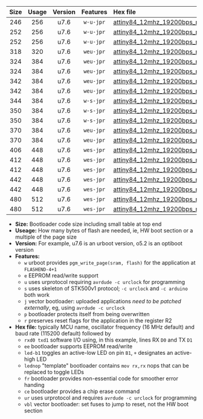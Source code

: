 |Size|Usage|Version|Features|Hex file|
|:-:|:-:|:-:|:-:|:--|
|246|256|u7.6|`w-u-jpr`|[attiny84_12mhz_19200bps_rxa3_txa2_ur_vbl.hex](https://raw.githubusercontent.com/stefanrueger/urboot/main/attiny84_12mhz_19200bps_rxa3_txa2_ur_vbl.hex)|
|252|256|u7.6|`w-u-jpr`|[attiny84_12mhz_19200bps_rxa3_txa2_led+a4_ur_vbl.hex](https://raw.githubusercontent.com/stefanrueger/urboot/main/attiny84_12mhz_19200bps_rxa3_txa2_led+a4_ur_vbl.hex)|
|252|256|u7.6|`w-u-jpr`|[attiny84_12mhz_19200bps_rxa3_txa2_lednop_ur_vbl.hex](https://raw.githubusercontent.com/stefanrueger/urboot/main/attiny84_12mhz_19200bps_rxa3_txa2_lednop_ur_vbl.hex)|
|318|320|u7.6|`weu-jpr`|[attiny84_12mhz_19200bps_rxa3_txa2_ee_ur_vbl.hex](https://raw.githubusercontent.com/stefanrueger/urboot/main/attiny84_12mhz_19200bps_rxa3_txa2_ee_ur_vbl.hex)|
|324|384|u7.6|`weu-jpr`|[attiny84_12mhz_19200bps_rxa3_txa2_ee_led+a4_ur_vbl.hex](https://raw.githubusercontent.com/stefanrueger/urboot/main/attiny84_12mhz_19200bps_rxa3_txa2_ee_led+a4_ur_vbl.hex)|
|324|384|u7.6|`weu-jpr`|[attiny84_12mhz_19200bps_rxa3_txa2_ee_lednop_ur_vbl.hex](https://raw.githubusercontent.com/stefanrueger/urboot/main/attiny84_12mhz_19200bps_rxa3_txa2_ee_lednop_ur_vbl.hex)|
|342|384|u7.6|`weu-jpr`|[attiny84_12mhz_19200bps_rxa3_txa2_ee_led+a4_fr_ur_vbl.hex](https://raw.githubusercontent.com/stefanrueger/urboot/main/attiny84_12mhz_19200bps_rxa3_txa2_ee_led+a4_fr_ur_vbl.hex)|
|342|384|u7.6|`weu-jpr`|[attiny84_12mhz_19200bps_rxa3_txa2_ee_lednop_fr_ur_vbl.hex](https://raw.githubusercontent.com/stefanrueger/urboot/main/attiny84_12mhz_19200bps_rxa3_txa2_ee_lednop_fr_ur_vbl.hex)|
|344|384|u7.6|`w-s-jpr`|[attiny84_12mhz_19200bps_rxa3_txa2_vbl.hex](https://raw.githubusercontent.com/stefanrueger/urboot/main/attiny84_12mhz_19200bps_rxa3_txa2_vbl.hex)|
|350|384|u7.6|`w-s-jpr`|[attiny84_12mhz_19200bps_rxa3_txa2_led+a4_vbl.hex](https://raw.githubusercontent.com/stefanrueger/urboot/main/attiny84_12mhz_19200bps_rxa3_txa2_led+a4_vbl.hex)|
|350|384|u7.6|`w-s-jpr`|[attiny84_12mhz_19200bps_rxa3_txa2_lednop_vbl.hex](https://raw.githubusercontent.com/stefanrueger/urboot/main/attiny84_12mhz_19200bps_rxa3_txa2_lednop_vbl.hex)|
|370|384|u7.6|`weu-jpr`|[attiny84_12mhz_19200bps_rxa3_txa2_ee_led+a4_fr_ce_ur_vbl.hex](https://raw.githubusercontent.com/stefanrueger/urboot/main/attiny84_12mhz_19200bps_rxa3_txa2_ee_led+a4_fr_ce_ur_vbl.hex)|
|370|384|u7.6|`weu-jpr`|[attiny84_12mhz_19200bps_rxa3_txa2_ee_lednop_fr_ce_ur_vbl.hex](https://raw.githubusercontent.com/stefanrueger/urboot/main/attiny84_12mhz_19200bps_rxa3_txa2_ee_lednop_fr_ce_ur_vbl.hex)|
|406|448|u7.6|`wes-jpr`|[attiny84_12mhz_19200bps_rxa3_txa2_ee_vbl.hex](https://raw.githubusercontent.com/stefanrueger/urboot/main/attiny84_12mhz_19200bps_rxa3_txa2_ee_vbl.hex)|
|412|448|u7.6|`wes-jpr`|[attiny84_12mhz_19200bps_rxa3_txa2_ee_led+a4_vbl.hex](https://raw.githubusercontent.com/stefanrueger/urboot/main/attiny84_12mhz_19200bps_rxa3_txa2_ee_led+a4_vbl.hex)|
|412|448|u7.6|`wes-jpr`|[attiny84_12mhz_19200bps_rxa3_txa2_ee_lednop_vbl.hex](https://raw.githubusercontent.com/stefanrueger/urboot/main/attiny84_12mhz_19200bps_rxa3_txa2_ee_lednop_vbl.hex)|
|442|448|u7.6|`wes-jpr`|[attiny84_12mhz_19200bps_rxa3_txa2_ee_led+a4_fr_vbl.hex](https://raw.githubusercontent.com/stefanrueger/urboot/main/attiny84_12mhz_19200bps_rxa3_txa2_ee_led+a4_fr_vbl.hex)|
|442|448|u7.6|`wes-jpr`|[attiny84_12mhz_19200bps_rxa3_txa2_ee_lednop_fr_vbl.hex](https://raw.githubusercontent.com/stefanrueger/urboot/main/attiny84_12mhz_19200bps_rxa3_txa2_ee_lednop_fr_vbl.hex)|
|480|512|u7.6|`wes-jpr`|[attiny84_12mhz_19200bps_rxa3_txa2_ee_led+a4_fr_ce_vbl.hex](https://raw.githubusercontent.com/stefanrueger/urboot/main/attiny84_12mhz_19200bps_rxa3_txa2_ee_led+a4_fr_ce_vbl.hex)|
|480|512|u7.6|`wes-jpr`|[attiny84_12mhz_19200bps_rxa3_txa2_ee_lednop_fr_ce_vbl.hex](https://raw.githubusercontent.com/stefanrueger/urboot/main/attiny84_12mhz_19200bps_rxa3_txa2_ee_lednop_fr_ce_vbl.hex)|

- **Size:** Bootloader code size including small table at top end
- **Useage:** How many bytes of flash are needed, ie, HW boot section or a multiple of the page size
- **Version:** For example, u7.6 is an urboot version, o5.2 is an optiboot version
- **Features:**
  + `w` urboot provides `pgm_write_page(sram, flash)` for the application at `FLASHEND-4+1`
  + `e` EEPROM read/write support
  + `u` uses urprotocol requiring `avrdude -c urclock` for programming
  + `s` uses skeleton of STK500v1 protocol; `-c urclock` and `-c arduino` both work
  + `j` vector bootloader: uploaded applications *need to be patched externally*, eg, using `avrdude -c urclock`
  + `p` bootloader protects itself from being overwritten
  + `r` preserves reset flags for the application in the register R2
- **Hex file:** typically MCU name, oscillator frequency (16 MHz default) and baud rate (115200 default) followed by
  + `rxd0 txd1` software I/O using, in this example, lines RX `D0` and TX `D1`
  + `ee` bootloader supports EEPROM read/write
  + `led-b1` toggles an active-low LED on pin `B1`, `+` designates an active-high LED
  + `lednop` "template" bootloader contains `mov rx,rx` nops that can be replaced to toggle LEDs
  + `fr` bootloader provides non-essential code for smoother error handing
  + `ce` bootloader provides a chip erase command
  + `ur` uses urprotocol and requires `avrdude -c urclock` for programming
  + `vbl` vector bootloader: set fuses to jump to reset, not the HW boot section
